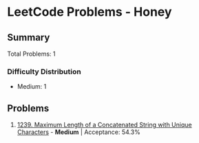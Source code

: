 # LeetCode Problems - Honey

## Summary
Total Problems: 1

### Difficulty Distribution

- Medium: 1

## Problems

1. [1239. Maximum Length of a Concatenated String with Unique Characters](https://leetcode.com/problems/maximum-length-of-a-concatenated-string-with-unique-characters/) - **Medium** | Acceptance: 54.3%